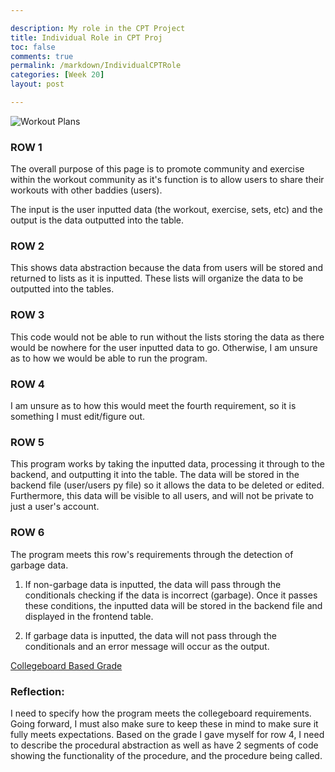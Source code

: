 ```yaml
--- 

description: My role in the CPT Project
title: Individual Role in CPT Proj
toc: false
comments: true
permalink: /markdown/IndividualCPTRole
categories: [Week 20]
layout: post

---
```



![Workout Plans]({{site.baseurl}}/images/WorkoutInput.png)


### ROW 1
The overall purpose of this page is to promote community and exercise within the workout community as it's function is to allow users to share their workouts with other baddies (users).

The input is the user inputted data (the workout, exercise, sets, etc) and the output is the data outputted into the table.

### ROW 2

This shows data abstraction because the data from users will be stored and returned to lists as it is inputted. These lists will organize the data to be outputted into the tables.

### ROW 3

This code would not be able to run without the lists storing the data as there would be nowhere for the user inputted data to go. Otherwise, I am unsure as to how we would be able to run the program.

### ROW 4

I am unsure as to how this would meet the fourth requirement, so it is something I must edit/figure out.

### ROW 5

This program works by taking the inputted data, processing it through to the backend, and outputting it into the table. The data will be stored in the backend file (user/users py file) so it allows the data to be deleted or edited. Furthermore, this data will be visible to all users, and will not be private to just a user's account. 

### ROW 6

The program meets this row's requirements through the detection of garbage data. 

1. If non-garbage data is inputted, the data will pass through the conditionals checking if the data is incorrect (garbage). Once it passes these conditions, the inputted data will be stored in the backend file and displayed in the frontend table.

2. If garbage data is inputted, the data will not pass through the conditionals and an error message will occur as the output. 


[Collegeboard Based Grade](https://github.com/lydia-c2/lyds.github.io/issues/18)


### Reflection:

I need to specify how the program meets the collegeboard requirements. Going forward, I must also make sure to keep these in mind to make sure it fully meets expectations. Based on the grade I gave myself for row 4, I need to describe the procedural abstraction as well as have 2 segments of code showing the functionality of the procedure, and the procedure being called.